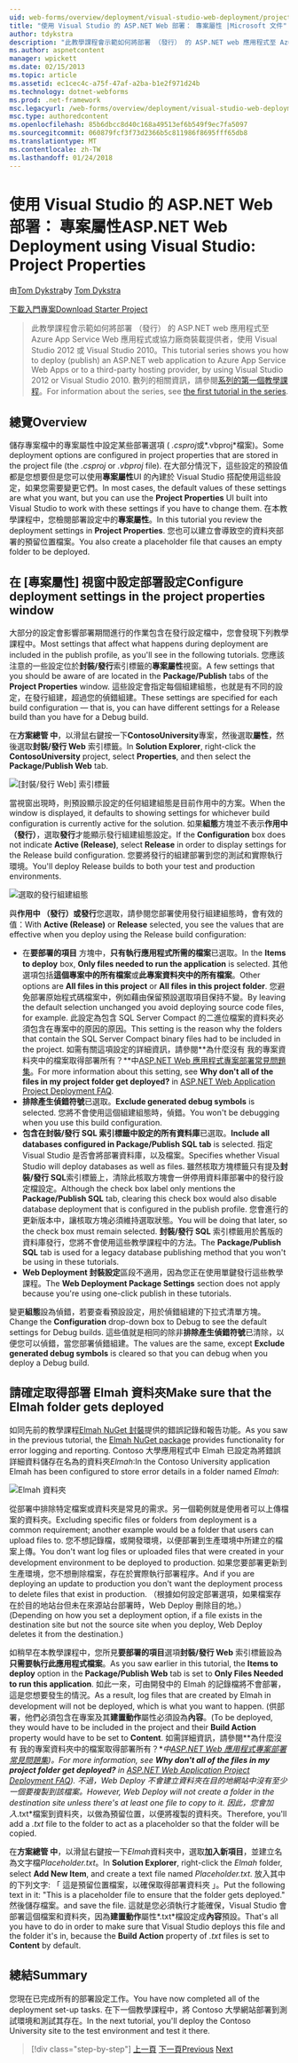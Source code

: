 ```yaml
---
uid: web-forms/overview/deployment/visual-studio-web-deployment/project-properties
title: "使用 Visual Studio 的 ASP.NET Web 部署： 專案屬性 |Microsoft 文件"
author: tdykstra
description: "此教學課程會示範如何將部署 （發行） 的 ASP.NET web 應用程式至 Azure App Service Web 應用程式或協力廠商裝載提供者，使用..."
ms.author: aspnetcontent
manager: wpickett
ms.date: 02/15/2013
ms.topic: article
ms.assetid: ec1cec4c-a75f-47af-a2ba-b1e2f971d24b
ms.technology: dotnet-webforms
ms.prod: .net-framework
msc.legacyurl: /web-forms/overview/deployment/visual-studio-web-deployment/project-properties
msc.type: authoredcontent
ms.openlocfilehash: 85b6dbcc8d40c168a49513ef6b549f9ec7fa5097
ms.sourcegitcommit: 060879fcf3f73d2366b5c811986f8695fff65db8
ms.translationtype: MT
ms.contentlocale: zh-TW
ms.lasthandoff: 01/24/2018
---
```

<a name="aspnet-web-deployment-using-visual-studio-project-properties"></a><span data-ttu-id="10b79-103">使用 Visual Studio 的 ASP.NET Web 部署： 專案屬性</span><span class="sxs-lookup"><span data-stu-id="10b79-103">ASP.NET Web Deployment using Visual Studio: Project Properties</span></span>
====================
<span data-ttu-id="10b79-104">由[Tom Dykstra](https://github.com/tdykstra)</span><span class="sxs-lookup"><span data-stu-id="10b79-104">by [Tom Dykstra](https://github.com/tdykstra)</span></span>

[<span data-ttu-id="10b79-105">下載入門專案</span><span class="sxs-lookup"><span data-stu-id="10b79-105">Download Starter Project</span></span>](http://go.microsoft.com/fwlink/p/?LinkId=282627)

> <span data-ttu-id="10b79-106">此教學課程會示範如何將部署 （發行） 的 ASP.NET web 應用程式至 Azure App Service Web 應用程式或協力廠商裝載提供者，使用 Visual Studio 2012 或 Visual Studio 2010。</span><span class="sxs-lookup"><span data-stu-id="10b79-106">This tutorial series shows you how to deploy (publish) an ASP.NET web application to Azure App Service Web Apps or to a third-party hosting provider, by using Visual Studio 2012 or Visual Studio 2010.</span></span> <span data-ttu-id="10b79-107">數列的相關資訊，請參閱[系列的第一個教學課程](introduction.md)。</span><span class="sxs-lookup"><span data-stu-id="10b79-107">For information about the series, see [the first tutorial in the series](introduction.md).</span></span>


## <a name="overview"></a><span data-ttu-id="10b79-108">總覽</span><span class="sxs-lookup"><span data-stu-id="10b79-108">Overview</span></span>

<span data-ttu-id="10b79-109">儲存專案檔中的專案屬性中設定某些部署選項 ( *.csproj*或*.vbproj*檔案)。</span><span class="sxs-lookup"><span data-stu-id="10b79-109">Some deployment options are configured in project properties that are stored in the project file (the *.csproj* or *.vbproj* file).</span></span> <span data-ttu-id="10b79-110">在大部分情況下，這些設定的預設值都是您想要但是您可以使用**專案屬性**UI 的內建於 Visual Studio 搭配使用這些設定，如果您需要變更它們。</span><span class="sxs-lookup"><span data-stu-id="10b79-110">In most cases, the default values of these settings are what you want, but you can use the **Project Properties** UI built into Visual Studio to work with these settings if you have to change them.</span></span> <span data-ttu-id="10b79-111">在本教學課程中，您檢閱部署設定中的**專案屬性**。</span><span class="sxs-lookup"><span data-stu-id="10b79-111">In this tutorial you review the deployment settings in **Project Properties**.</span></span> <span data-ttu-id="10b79-112">您也可以建立會導致空的資料夾部署的預留位置檔案。</span><span class="sxs-lookup"><span data-stu-id="10b79-112">You also create a placeholder file that causes an empty folder to be deployed.</span></span>

## <a name="configure-deployment-settings-in-the-project-properties-window"></a><span data-ttu-id="10b79-113">在 [專案屬性] 視窗中設定部署設定</span><span class="sxs-lookup"><span data-stu-id="10b79-113">Configure deployment settings in the project properties window</span></span>

<span data-ttu-id="10b79-114">大部分的設定會影響部署期間進行的作業包含在發行設定檔中，您會發現下列教學課程中。</span><span class="sxs-lookup"><span data-stu-id="10b79-114">Most settings that affect what happens during deployment are included in the publish profile, as you'll see in the following tutorials.</span></span> <span data-ttu-id="10b79-115">您應該注意的一些設定位於**封裝/發行**索引標籤的**專案屬性**視窗。</span><span class="sxs-lookup"><span data-stu-id="10b79-115">A few settings that you should be aware of are located in the **Package/Publish** tabs of the **Project Properties** window.</span></span> <span data-ttu-id="10b79-116">這些設定會指定每個組建組態，也就是有不同的設定，在發行組建，超過您的偵錯組建。</span><span class="sxs-lookup"><span data-stu-id="10b79-116">These settings are specified for each build configuration — that is, you can have different settings for a Release build than you have for a Debug build.</span></span>

<span data-ttu-id="10b79-117">在**方案總管 中**，以滑鼠右鍵按一下**ContosoUniversity**專案，然後選取**屬性**，然後選取**封裝/發行 Web** 索引標籤。</span><span class="sxs-lookup"><span data-stu-id="10b79-117">In **Solution Explorer**, right-click the **ContosoUniversity** project, select **Properties**, and then select the **Package/Publish Web** tab.</span></span>

![[封裝/發行 Web] 索引標籤](project-properties/_static/image1.png)

<span data-ttu-id="10b79-119">當視窗出現時，則預設顯示設定的任何組建組態是目前作用中的方案。</span><span class="sxs-lookup"><span data-stu-id="10b79-119">When the window is displayed, it defaults to showing settings for whichever build configuration is currently active for the solution.</span></span> <span data-ttu-id="10b79-120">如果**組態**方塊並不表示**作用中 （發行）**，選取**發行**才能顯示發行組建組態設定。</span><span class="sxs-lookup"><span data-stu-id="10b79-120">If the **Configuration** box does not indicate **Active (Release)**, select **Release** in order to display settings for the Release build configuration.</span></span> <span data-ttu-id="10b79-121">您要將發行的組建部署到您的測試和實際執行環境。</span><span class="sxs-lookup"><span data-stu-id="10b79-121">You'll deploy Release builds to both your test and production environments.</span></span>

![選取的發行組建組態](project-properties/_static/image2.png)

<span data-ttu-id="10b79-123">與**作用中 （發行）**或**發行**您選取，請參閱您部署使用發行組建組態時，會有效的值：</span><span class="sxs-lookup"><span data-stu-id="10b79-123">With **Active (Release)** or **Release** selected, you see the values that are effective when you deploy using the Release build configuration:</span></span>

- <span data-ttu-id="10b79-124">在**要部署的項目** 方塊中，**只有執行應用程式所需的檔案**已選取。</span><span class="sxs-lookup"><span data-stu-id="10b79-124">In the **Items to deploy** box, **Only files needed to run the application** is selected.</span></span> <span data-ttu-id="10b79-125">其他選項包括**這個專案中的所有檔案**或**此專案資料夾中的所有檔案**。</span><span class="sxs-lookup"><span data-stu-id="10b79-125">Other options are **All files in this project** or **All files in this project folder**.</span></span> <span data-ttu-id="10b79-126">您避免部署原始程式碼檔案中，例如藉由保留預設選取項目保持不變。</span><span class="sxs-lookup"><span data-stu-id="10b79-126">By leaving the default selection unchanged you avoid deploying source code files, for example.</span></span> <span data-ttu-id="10b79-127">此設定為包含 SQL Server Compact 的二進位檔案的資料夾必須包含在專案中的原因的原因。</span><span class="sxs-lookup"><span data-stu-id="10b79-127">This setting is the reason why the folders that contain the SQL Server Compact binary files had to be included in the project.</span></span> <span data-ttu-id="10b79-128">如需有關這項設定的詳細資訊，請參閱**為什麼沒有 我的專案資料夾中的檔案取得部署所有？**中[ASP.NET Web 應用程式專案部署常見問題集](https://msdn.microsoft.com/library/ee942158.aspx)。</span><span class="sxs-lookup"><span data-stu-id="10b79-128">For more information about this setting, see **Why don't all of the files in my project folder get deployed?** in [ASP.NET Web Application Project Deployment FAQ](https://msdn.microsoft.com/library/ee942158.aspx).</span></span>
- <span data-ttu-id="10b79-129">**排除產生偵錯符號**已選取。</span><span class="sxs-lookup"><span data-stu-id="10b79-129">**Exclude generated debug symbols** is selected.</span></span> <span data-ttu-id="10b79-130">您將不會使用這個組建組態時，偵錯。</span><span class="sxs-lookup"><span data-stu-id="10b79-130">You won't be debugging when you use this build configuration.</span></span>
- <span data-ttu-id="10b79-131">**包含在封裝/發行 SQL 索引標籤中設定的所有資料庫**已選取。</span><span class="sxs-lookup"><span data-stu-id="10b79-131">**Include all databases configured in Package/Publish SQL tab** is selected.</span></span> <span data-ttu-id="10b79-132">指定 Visual Studio 是否會將部署資料庫，以及檔案。</span><span class="sxs-lookup"><span data-stu-id="10b79-132">Specifies whether Visual Studio will deploy databases as well as files.</span></span> <span data-ttu-id="10b79-133">雖然核取方塊標籤只有提及**封裝/發行 SQL**索引標籤上，清除此核取方塊會一併停用資料庫部署中的發行設定檔設定。</span><span class="sxs-lookup"><span data-stu-id="10b79-133">Although the check box label only mentions the **Package/Publish SQL** tab, clearing this check box would also disable database deployment that is configured in the publish profile.</span></span> <span data-ttu-id="10b79-134">您會進行的更新版本中，讓核取方塊必須維持選取狀態。</span><span class="sxs-lookup"><span data-stu-id="10b79-134">You will be doing that later, so the check box must remain selected.</span></span> <span data-ttu-id="10b79-135">**封裝/發行 SQL**  索引標籤用於舊版的資料庫發行，您將不會使用這些教學課程中的方法。</span><span class="sxs-lookup"><span data-stu-id="10b79-135">The **Package/Publish SQL** tab is used for a legacy database publishing method that you won't be using in these tutorials.</span></span>
- <span data-ttu-id="10b79-136">**Web Deployment 封裝設定**區段不適用，因為您正在使用單鍵發行這些教學課程。</span><span class="sxs-lookup"><span data-stu-id="10b79-136">The **Web Deployment Package Settings** section does not apply because you're using one-click publish in these tutorials.</span></span>

<span data-ttu-id="10b79-137">變更**組態**設為偵錯，若要查看預設設定，用於偵錯組建的下拉式清單方塊。</span><span class="sxs-lookup"><span data-stu-id="10b79-137">Change the **Configuration** drop-down box to Debug to see the default settings for Debug builds.</span></span> <span data-ttu-id="10b79-138">這些值就是相同的除非**排除產生偵錯符號**已清除，以便您可以偵錯，當您部署偵錯組建。</span><span class="sxs-lookup"><span data-stu-id="10b79-138">The values are the same, except **Exclude generated debug symbols** is cleared so that you can debug when you deploy a Debug build.</span></span>

## <a name="make-sure-that-the-elmah-folder-gets-deployed"></a><span data-ttu-id="10b79-139">請確定取得部署 Elmah 資料夾</span><span class="sxs-lookup"><span data-stu-id="10b79-139">Make sure that the Elmah folder gets deployed</span></span>

<span data-ttu-id="10b79-140">如同先前的教學課程[Elmah NuGet 封裝](http://www.hanselman.com/blog/NuGetPackageOfTheWeek7ELMAHErrorLoggingModulesAndHandlersWithSQLServerCompact.aspx)提供的錯誤記錄和報告功能。</span><span class="sxs-lookup"><span data-stu-id="10b79-140">As you saw in the previous tutorial, the [Elmah NuGet package](http://www.hanselman.com/blog/NuGetPackageOfTheWeek7ELMAHErrorLoggingModulesAndHandlersWithSQLServerCompact.aspx) provides functionality for error logging and reporting.</span></span> <span data-ttu-id="10b79-141">Contoso 大學應用程式中 Elmah 已設定為將錯誤詳細資料儲存在名為的資料夾*Elmah*:</span><span class="sxs-lookup"><span data-stu-id="10b79-141">In the Contoso University application Elmah has been configured to store error details in a folder named *Elmah*:</span></span>

![Elmah 資料夾](project-properties/_static/image3.png)

<span data-ttu-id="10b79-143">從部署中排除特定檔案或資料夾是常見的需求。另一個範例就是使用者可以上傳檔案的資料夾。</span><span class="sxs-lookup"><span data-stu-id="10b79-143">Excluding specific files or folders from deployment is a common requirement; another example would be a folder that users can upload files to.</span></span> <span data-ttu-id="10b79-144">您不想記錄檔，或開發環境，以便部署到生產環境中所建立的檔案上傳。</span><span class="sxs-lookup"><span data-stu-id="10b79-144">You don't want log files or uploaded files that were created in your development environment to be deployed to production.</span></span> <span data-ttu-id="10b79-145">如果您要部署更新到生產環境，您不想刪除檔案，存在於實際執行部署程序。</span><span class="sxs-lookup"><span data-stu-id="10b79-145">And if you are deploying an update to production you don't want the deployment process to delete files that exist in production.</span></span> <span data-ttu-id="10b79-146">（根據如何設定部署選項，如果檔案存在於目的地站台但未在來源站台部署時，Web Deploy 刪除目的地。）</span><span class="sxs-lookup"><span data-stu-id="10b79-146">(Depending on how you set a deployment option, if a file exists in the destination site but not the source site when you deploy, Web Deploy deletes it from the destination.)</span></span>

<span data-ttu-id="10b79-147">如稍早在本教學課程中，您所見**要部署的項目**選項**封裝/發行 Web**  索引標籤設為**只需要執行此應用程式檔案**。</span><span class="sxs-lookup"><span data-stu-id="10b79-147">As you saw earlier in this tutorial, the **Items to deploy** option in the **Package/Publish Web** tab is set to **Only Files Needed to run this application**.</span></span> <span data-ttu-id="10b79-148">如此一來，可由開發中的 Elmah 的記錄檔將不會部署，這是您想要發生的情況。</span><span class="sxs-lookup"><span data-stu-id="10b79-148">As a result, log files that are created by Elmah in development will not be deployed, which is what you want to happen.</span></span> <span data-ttu-id="10b79-149">(供部署，他們必須包含在專案及其**建置動作**屬性必須設為**內容**。</span><span class="sxs-lookup"><span data-stu-id="10b79-149">(To be deployed, they would have to be included in the project and their **Build Action** property would have to be set to **Content**.</span></span> <span data-ttu-id="10b79-150">如需詳細資訊，請參閱**為什麼沒有 我的專案資料夾中的檔案取得部署所有？**中[ASP.NET Web 應用程式專案部署常見問題集](https://msdn.microsoft.com/library/ee942158.aspx))。</span><span class="sxs-lookup"><span data-stu-id="10b79-150">For more information, see **Why don't all of the files in my project folder get deployed?** in [ASP.NET Web Application Project Deployment FAQ](https://msdn.microsoft.com/library/ee942158.aspx)).</span></span> <span data-ttu-id="10b79-151">不過，Web Deploy 不會建立資料夾在目的地網站中沒有至少一個要複製到該檔案。</span><span class="sxs-lookup"><span data-stu-id="10b79-151">However, Web Deploy will not create a folder in the destination site unless there's at least one file to copy to it.</span></span> <span data-ttu-id="10b79-152">因此，您會加入*.txt*檔案到資料夾，以做為預留位置，以便將複製的資料夾。</span><span class="sxs-lookup"><span data-stu-id="10b79-152">Therefore, you'll add a *.txt* file to the folder to act as a placeholder so that the folder will be copied.</span></span>

<span data-ttu-id="10b79-153">在**方案總管 中**，以滑鼠右鍵按一下*Elmah*資料夾中，選取**加入新項目**，並建立名為文字檔*Placeholder.txt*。</span><span class="sxs-lookup"><span data-stu-id="10b79-153">In **Solution Explorer**, right-click the *Elmah* folder, select **Add New Item**, and create a text file named *Placeholder.txt*.</span></span> <span data-ttu-id="10b79-154">放入其中的下列文字: 「 這是預留位置檔案，以確保取得部署資料夾 」。</span><span class="sxs-lookup"><span data-stu-id="10b79-154">Put the following text in it: "This is a placeholder file to ensure that the folder gets deployed."</span></span> <span data-ttu-id="10b79-155">然後儲存檔案。</span><span class="sxs-lookup"><span data-stu-id="10b79-155">and save the file.</span></span> <span data-ttu-id="10b79-156">這就是您必須執行才能確保，Visual Studio 會部署這個檔案和資料夾，因為**建置動作**屬性*.txt*檔設定成**內容**預設。</span><span class="sxs-lookup"><span data-stu-id="10b79-156">That's all you have to do in order to make sure that Visual Studio deploys this file and the folder it's in, because the **Build Action** property of *.txt* files is set to **Content** by default.</span></span>

## <a name="summary"></a><span data-ttu-id="10b79-157">總結</span><span class="sxs-lookup"><span data-stu-id="10b79-157">Summary</span></span>

<span data-ttu-id="10b79-158">您現在已完成所有的部署設定工作。</span><span class="sxs-lookup"><span data-stu-id="10b79-158">You have now completed all of the deployment set-up tasks.</span></span> <span data-ttu-id="10b79-159">在下一個教學課程中，將 Contoso 大學網站部署到測試環境和測試其存在。</span><span class="sxs-lookup"><span data-stu-id="10b79-159">In the next tutorial, you'll deploy the Contoso University site to the test environment and test it there.</span></span>

>[!div class="step-by-step"]
<span data-ttu-id="10b79-160">[上一頁](web-config-transformations.md)
[下一頁](deploying-to-iis.md)</span><span class="sxs-lookup"><span data-stu-id="10b79-160">[Previous](web-config-transformations.md)
[Next](deploying-to-iis.md)</span></span>

